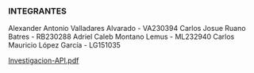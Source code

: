 ### INTEGRANTES
Alexander Antonio Valladares Alvarado  -  VA230394
Carlos Josue Ruano Batres  -  RB230288
Adriel Caleb Montano Lemus  -  ML232940
Carlos Mauricio López García  -  LG151035 


[Investigacion-API.pdf](https://github.com/user-attachments/files/22580210/Investigacion-API.pdf)
